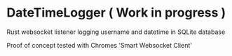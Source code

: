 # DateTimeLogger ( Work in progress )
Rust websocket listener logging username and datetime in SQLite database

Proof of concept tested with Chromes 'Smart Websocket Client'
